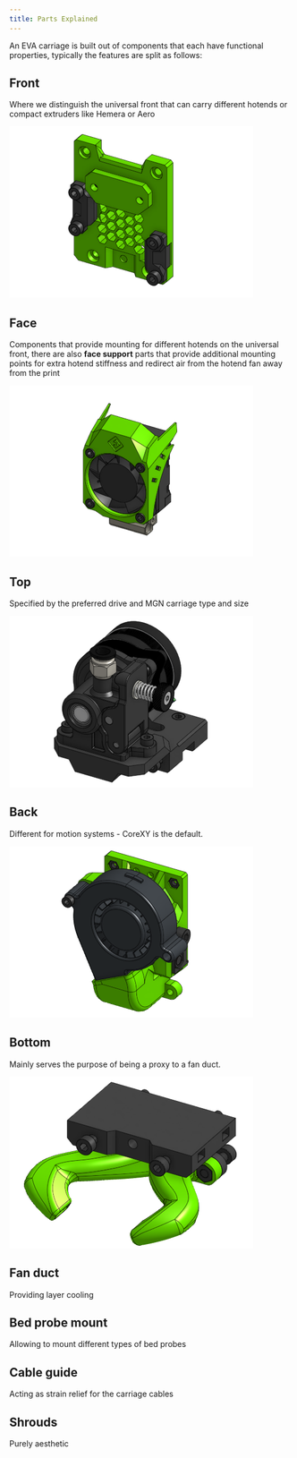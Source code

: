```yaml
---
title: Parts Explained
---
```


An EVA carriage is built out of components that each have functional properties, typically the features are split as follows:

## Front
Where we distinguish the universal front that can carry different hotends or compact extruders like Hemera or Aero 

![](assets/[Face]%20Universal.png)

## Face
Components that provide mounting for different hotends on the universal front, there are also **face support** parts that provide additional mounting points for extra hotend stiffness and redirect air from the hotend fan away from the print 

![](assets/[Face]%20Mosquito.png)

## Top
Specified by the preferred drive and MGN carriage type and size  

![](assets/[Top]%20Orbiter.png)

## Back
Different for motion systems - CoreXY is the default.

![](assets/[Back]%20CoreXY.png)

## Bottom
Mainly serves the purpose of being a proxy to a fan duct.

![](assets/[Bottom]%20Bottom.png)

## Fan duct
Providing layer cooling

## Bed probe mount
Allowing to mount different types of bed probes

## Cable guide
Acting as strain relief for the carriage cables

## Shrouds
Purely aesthetic
